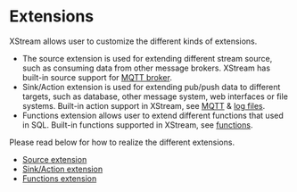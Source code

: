 # Extensions

XStream allows user to customize the different kinds of extensions.  

- The source extension is used for extending different stream source, such as consuming data from other message brokers. XStream has built-in source support for [MQTT broker](../rules/sources/mqtt.md).
- Sink/Action extension is used for extending pub/push data to different targets, such as database, other message system, web interfaces or file systems. Built-in action support in XStream, see [MQTT](../rules/sinks/mqtt.md) & [log files](../rules/sinks/logs.md).
- Functions extension allows user to extend different functions that used in SQL. Built-in functions supported in XStream, see [functions](../sqls/built-in_functions.md).

Please read below for how to realize the different extensions.

- [Source extension](#)
- [Sink/Action extension](#)
- [Functions extension](#)


